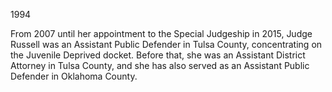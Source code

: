 ﻿---
fname: 'Lara'
lname: 'Russell'
id: 1127
published: false
layout: judge-bio
---
1994

From 2007 until her appointment to the Special Judgeship in 2015, Judge
Russell was an Assistant Public Defender in Tulsa County, concentrating
on the Juvenile Deprived docket. Before that, she was an Assistant
District Attorney in Tulsa County, and she has also served as an
Assistant Public Defender in Oklahoma County.
